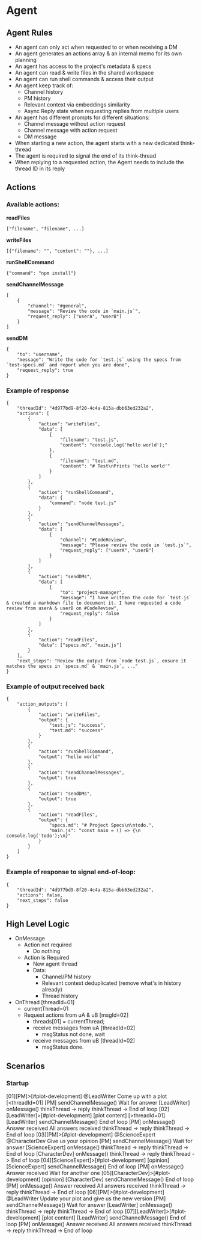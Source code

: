 # Agent


## Agent Rules

- An agent can only act when requested to or when receiving a DM
- An agent generates an actions array & an internal memo for its own planning
- An agent has access to the project's metadata & specs
- An agent can read & write files in the shared workspace
- An agent can run shell commands & access their output
- An agent keep track of:
    - Channel history
    - PM history
    - Relevant context via embeddings similarity
    - Async Reply state when requesting replies from multiple users
- An agent has different prompts for different situations:
    - Channel message without action request
    - Channel message with action request
    - DM message
- When starting a new action, the agent starts with a new dedicated think-thread
- The agent is required to signal the end of its think-thread
- When replying to a requested action, the Agent needs to include the thread ID in its reply




## Actions

### Available actions:

**readFiles**

`["filename", "filename", ...]`

**writeFiles**

`[{"filename": "", "content": ""}, ...]`

**runShellCommand**

`{"command": "npm install"}`

**sendChannelMessage**

```
[
    {
        "channel": "#general",
        "message": "Review the code in `main.js`",
        "request_reply": ["userA", "userB"]
    }
]
```

**sendDM**

```
{
    "to": "username",
    "message": "Write the code for `test.js` using the specs from `test-specs.md` and report when you are done",
    "request_reply": true
}
```


### Example of response

```
{
    "threadId": "4d977bd9-8f20-4c4a-815a-dbb63ed232a2",
    "actions": [
        {
            "action": "writeFiles",
            "data": [
                {
                    "filename": "test.js",
                    "content": "console.log('hello world');"
                },
                {
                    "filename": "test.md",
                    "content": "# Test\nPrints 'hello world'"
                }
            ]
        },
        {
            "action": "runShellCommand",
            "data": {
                "command": "node test.js"
            }
        },
        {
            "action": "sendChannelMessages",
            "data": [
                {
                    "channel": "#CodeReview",
                    "message": "Please review the code in `test.js`",
                    "request_reply": ["userA", "userB"]
                }
            ]
        },
        {
            "action": "sendDMs",
            "data": [
                {
                    "to": "project-manager",
                    "message": "I have written the code for `test.js` & created a markdown file to document it. I have requested a code review from userA & userB on #CodeReview",
                    "request_reply": false
                }
            ]
        },
        {
            "action": "readFiles",
            "data": ["specs.md", "main.js"]
        }
    ],
    "next_steps": "Review the output from `node test.js`, ensure it matches the specs in `specs.md` & `main.js`, ..."
}
```


### Example of output received back

```
{
    "action_outputs": [
        {
            "action": "writeFiles",
            "output": {
                "test.js": "success",
                "test.md": "success"
            }
        },
        {
            "action": "runShellCommand",
            "output": "hello world"
        },
        {
            "action": "sendChannelMessages",
            "output": true
        },
        {
            "action": "sendDMs",
            "output": true
        },
        {
            "action": "readFiles",
            "output": {
                "specs.md": "# Project Specs\n\ntodo.",
                "main.js": "const main = () => {\n    console.log('todo');\n}"
            }
        }
    ]
}
```

### Example of response to signal end-of-loop:

```
{
    "threadId": "4d977bd9-8f20-4c4a-815a-dbb63ed232a2",
    "actions": false,
    "next_steps": false
}
```


## High Level Logic

- OnMessage
    - Action not required
        - Do nothing
    - Action is Required
        - New agent thread
        - Data:
            - Channel/PM history
            - Relevant context deduplicated (remove what's in history already)
            - Thread history
- OnThread [threadId=01]
    - currentThread=01
    - Request actions from uA & uB [msgId=02]
        - threads[01] = currentThread;
        - receive messages from uA [threadId=02]
            - msgStatus not done, wait
        - receive messages from uB [threadId=02]
            - msgStatus done. 



## Scenarios

### Startup

[01][PM]>[#plot-development] @LeadWriter Come up with a plot [<threadId=01]
    [PM] sendChannelMessage()
        Wait for answer
    [LeadWriter] onMessage()
        thinkThread -> reply
        thinkThread -> End of loop
[02][LeadWriter]>[#plot-development] [plot content] [>threadId=01]
    [LeadWriter] sendChannelMessage()
        End of loop
    [PM] onMessage()
        Answer received
        All answers received
        thinkThread -> reply
        thinkThread -> End of loop
[03][PM]>[#plot-development] @ScienceExpert @CharacterDev Give us your opinion
    [PM] sendChannelMessage()
        Wait for answer
    [ScienceExpert] onMessage()
        thinkThread -> reply
        thinkThread -> End of loop
    [CharacterDev] onMessage()
        thinkThread -> reply
        thinkThread -> End of loop
[04][ScienceExpert]>[#plot-development] [opinion]
    [ScienceExpert] sendChannelMessage()
        End of loop
    [PM] onMessage()
        Answer received
        Wait for another one
[05][CharacterDev]>[#plot-development] [opinion]
    [CharacterDev] sendChannelMessage()
        End of loop
    [PM] onMessage()
        Answer received
        All answers received
        thinkThread -> reply
        thinkThread -> End of loop
[06][PM]>[#plot-development] @LeadWriter Update your plot and give us the new version
    [PM] sendChannelMessage()
        Wait for answer
    [LeadWriter] onMessage()
        thinkThread -> reply
        thinkThread -> End of loop
[07][LeadWriter]>[#plot-development] [plot content]
    [LeadWriter] sendChannelMessage()
        End of loop
    [PM] onMessage()
        Answer received
        All answers received
        thinkThread -> reply
        thinkThread -> End of loop
